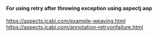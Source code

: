 #### For using retry after throwing exception using aspectj aop
https://aspects.jcabi.com/example-weaving.html
https://aspects.jcabi.com/annotation-retryonfailure.html

